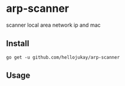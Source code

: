 # arp-scanner
scanner local area network ip and mac

## Install
```shell
go get -u github.com/hellojukay/arp-scanner
```
## Usage
```shell
```